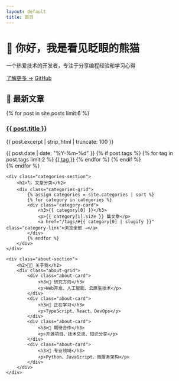 ```yaml
---
layout: default
title: 首页
---
```


<div class="hero-section">
    <div class="hero-content">
        <h1>👋 你好，我是看见眨眼的熊猫</h1>
        <p>一个热爱技术的开发者，专注于分享编程经验和学习心得</p>
        <div class="hero-links">
            <a href="/about" class="cta-button">了解更多 →</a>
            <a href="https://github.com/kanfu-panda" class="github-link">
                <i class="fab fa-github"></i> GitHub
            </a>
        </div>
    </div>
</div>

<div class="content-section">
    <div class="recent-posts">
        <h2>📝 最新文章</h2>
        <div class="post-grid">
            {% for post in site.posts limit:6 %}
            <div class="post-card">
                <div class="post-content">
                    <h3><a href="{{ post.url }}">{{ post.title }}</a></h3>
                    <p class="post-excerpt">{{ post.excerpt | strip_html | truncate: 100 }}</p>
                    <div class="post-meta">
                        <span class="post-date">{{ post.date | date: "%Y-%m-%d" }}</span>
                        {% if post.tags %}
                        <span class="post-tags">
                            {% for tag in post.tags limit:2 %}
                            <a href="/tags/#{{ tag | slugify }}" class="tag">{{ tag }}</a>
                            {% endfor %}
                        </span>
                        {% endif %}
                    </div>
                </div>
            </div>
            {% endfor %}
        </div>
    </div>

    <div class="categories-section">
        <h2>🏷️ 文章分类</h2>
        <div class="categories-grid">
            {% assign categories = site.categories | sort %}
            {% for category in categories %}
            <div class="category-card">
                <h3>{{ category[0] }}</h3>
                <p>{{ category[1].size }} 篇文章</p>
                <a href="/tags/#{{ category[0] | slugify }}" class="category-link">浏览全部 →</a>
            </div>
            {% endfor %}
        </div>
    </div>

    <div class="about-section">
        <h2>👨‍💻 关于我</h2>
        <div class="about-grid">
            <div class="about-card">
                <h3>🔭 研究方向</h3>
                <p>Web开发、人工智能、云原生技术</p>
            </div>
            <div class="about-card">
                <h3>🌱 正在学习</h3>
                <p>TypeScript、React、DevOps</p>
            </div>
            <div class="about-card">
                <h3>👯 期待合作</h3>
                <p>开源项目、技术交流、知识分享</p>
            </div>
            <div class="about-card">
                <h3>💬 专业领域</h3>
                <p>Python、JavaScript、微服务架构</p>
            </div>
        </div>
    </div>
</div>
